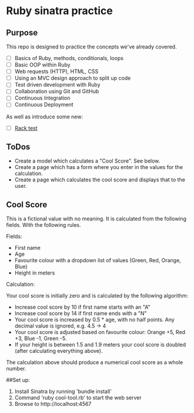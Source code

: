 # Ruby sinatra practice

## Purpose

This repo is designed to practice the concepts we've already covered.

 - [ ] Basics of Ruby, methods, conditionals, loops
 - [ ] Basic OOP within Ruby
 - [ ] Web requests (HTTP), HTML, CSS
 - [ ] Using an MVC design approach to split up code
 - [ ] Test driven development with Ruby
 - [ ] Collaboration using Git and GitHub
 - [ ] Continuous Integration
 - [ ] Continuous Deployment

As well as introduce some new:

 - [ ] [Rack test](http://sinatrarb.com/testing.html)

## ToDos

* Create a model which calculates a "Cool Score".  See below.
* Create a page which has a form where you enter in the values for the calculation.
* Create a page which calculates the cool score and displays that to the user.


## Cool Score

This is a fictional value with no meaning.  It is calculated from the following fields.  With the following rules.

Fields:

* First name
* Age
* Favourite colour with a dropdown list of values (Green, Red, Orange, Blue)
* Height in meters

Calculation:

Your cool score is initially zero and is calculated by the following algorithm:

* Increase cool score by 10 if first name starts with an "A"
* Increase cool score by 14 if first name ends with a "N"
* Your cool score is increased by 0.5 * age, with no half points.  Any decimal value is ignored, e.g. 4.5 -> 4
* Your cool score is adjusted based on favourite colour: Orange +5, Red +3, Blue -1, Green -5.
* If your height is between 1.5 and 1.9 meters your cool score is doubled (after calculating everything above).

The calculation above should produce a numerical cool score as a whole number.

##Set up:

1. Install Sinatra by running 'bundle install'
2. Command 'ruby cool-tool.rb' to start the web server
3. Browse to http://localhost:4567    
